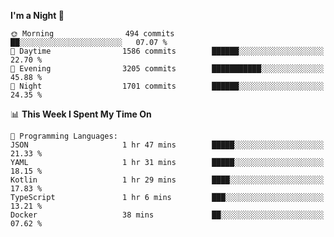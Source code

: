 <!--START_SECTION:waka-->
**I'm a Night 🦉** 

```text
🌞 Morning                494 commits         ██░░░░░░░░░░░░░░░░░░░░░░░   07.07 % 
🌆 Daytime                1586 commits        ██████░░░░░░░░░░░░░░░░░░░   22.70 % 
🌃 Evening                3205 commits        ███████████░░░░░░░░░░░░░░   45.88 % 
🌙 Night                  1701 commits        ██████░░░░░░░░░░░░░░░░░░░   24.35 % 
```


📊 **This Week I Spent My Time On** 

```text
💬 Programming Languages: 
JSON                     1 hr 47 mins        █████░░░░░░░░░░░░░░░░░░░░   21.33 % 
YAML                     1 hr 31 mins        █████░░░░░░░░░░░░░░░░░░░░   18.15 % 
Kotlin                   1 hr 29 mins        ████░░░░░░░░░░░░░░░░░░░░░   17.83 % 
TypeScript               1 hr 6 mins         ███░░░░░░░░░░░░░░░░░░░░░░   13.21 % 
Docker                   38 mins             ██░░░░░░░░░░░░░░░░░░░░░░░   07.62 % 
```


<!--END_SECTION:waka-->
